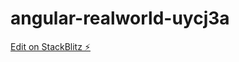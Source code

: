 # angular-realworld-uycj3a

[Edit on StackBlitz ⚡️](https://stackblitz.com/edit/angular-realworld-uycj3a)